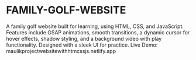 # FAMILY-GOLF-WEBSITE
A family golf website built for learning, using HTML, CSS, and JavaScript. Features include GSAP animations, smooth transitions, a dynamic cursor for hover effects, shadow styling, and a background video with play functionality. Designed with a sleek UI for practice. Live Demo: maulikprojectwebsitewithhtmcssjs.netlify.app
